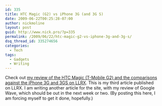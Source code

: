 ```yaml
---
id: 335
title: HTC Magic (G2) vs iPhone 3G (and 3G S)
date: 2009-06-22T00:25:28-07:00
author: nickmoline
layout: post
guid: http://www.nick.pro/?p=335
permalink: /2009/06/22/htc-magic-g2-vs-iphone-3g-and-3g-s/
dsq_thread_id: 335274656
categories:
  - Tech
tags:
  - Gadgets
  - Writing
---
```

Check out [my review of the HTC Magic (T-Mobile G2) and the comparisons against the iPhone 3G and 3GS on LLRX](https://www.llrx.com/2009/06/review-of-htc-magic-g2-vs-iphone-3g-and-3g-s/). This is my third article published on LLRX. I am writing another article for the site, with my review of Google Wave, which should be out in the next week or two. (By posting this here, I am forcing myself to get it done, hopefully.)